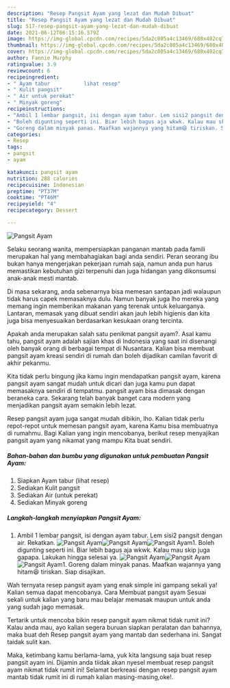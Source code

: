 ```yaml
---
description: "Resep Pangsit Ayam yang lezat dan Mudah Dibuat"
title: "Resep Pangsit Ayam yang lezat dan Mudah Dibuat"
slug: 517-resep-pangsit-ayam-yang-lezat-dan-mudah-dibuat
date: 2021-06-12T06:15:16.579Z
image: https://img-global.cpcdn.com/recipes/5da2c805a4c13469/680x482cq70/pangsit-ayam-foto-resep-utama.jpg
thumbnail: https://img-global.cpcdn.com/recipes/5da2c805a4c13469/680x482cq70/pangsit-ayam-foto-resep-utama.jpg
cover: https://img-global.cpcdn.com/recipes/5da2c805a4c13469/680x482cq70/pangsit-ayam-foto-resep-utama.jpg
author: Fannie Murphy
ratingvalue: 3.9
reviewcount: 6
recipeingredient:
- " Ayam tabur           lihat resep"
- " Kulit pangsit"
- " Air untuk perekat"
- " Minyak goreng"
recipeinstructions:
- "Ambil 1 lembar pangsit, isi dengan ayam tabur. Lem sisi2 pangsit dengan air. Rekatkan."
- "Boleh digunting seperti ini. Biar lebih bagus aja wkwk. Kalau mau skip juga gapapa. Lakukan hingga selesai ya."
- "Goreng dalam minyak panas. Maafkan wajannya yang hitam😆 tiriskan. Siap disajikan."
categories:
- Resep
tags:
- pangsit
- ayam

katakunci: pangsit ayam 
nutrition: 288 calories
recipecuisine: Indonesian
preptime: "PT37M"
cooktime: "PT46M"
recipeyield: "4"
recipecategory: Dessert

---
```



![Pangsit Ayam](https://img-global.cpcdn.com/recipes/5da2c805a4c13469/680x482cq70/pangsit-ayam-foto-resep-utama.jpg)

Selaku seorang wanita, mempersiapkan panganan mantab pada famili merupakan hal yang membahagiakan bagi anda sendiri. Peran seorang ibu bukan hanya mengerjakan pekerjaan rumah saja, namun anda pun harus memastikan kebutuhan gizi terpenuhi dan juga hidangan yang dikonsumsi anak-anak mesti mantab.

Di masa  sekarang, anda sebenarnya bisa memesan santapan jadi walaupun tidak harus capek memasaknya dulu. Namun banyak juga lho mereka yang memang ingin memberikan makanan yang terenak untuk keluarganya. Lantaran, memasak yang dibuat sendiri akan jauh lebih higienis dan kita juga bisa menyesuaikan berdasarkan kesukaan orang tercinta. 



Apakah anda merupakan salah satu penikmat pangsit ayam?. Asal kamu tahu, pangsit ayam adalah sajian khas di Indonesia yang saat ini disenangi oleh banyak orang di berbagai tempat di Nusantara. Kalian bisa membuat pangsit ayam kreasi sendiri di rumah dan boleh dijadikan camilan favorit di akhir pekanmu.

Kita tidak perlu bingung jika kamu ingin mendapatkan pangsit ayam, karena pangsit ayam sangat mudah untuk dicari dan juga kamu pun dapat memasaknya sendiri di tempatmu. pangsit ayam bisa dimasak dengan beraneka cara. Sekarang telah banyak banget cara modern yang menjadikan pangsit ayam semakin lebih lezat.

Resep pangsit ayam juga sangat mudah dibikin, lho. Kalian tidak perlu repot-repot untuk memesan pangsit ayam, karena Kamu bisa membuatnya di rumahmu. Bagi Kalian yang ingin mencobanya, berikut resep menyajikan pangsit ayam yang nikamat yang mampu Kita buat sendiri.

<!--inarticleads1-->

##### Bahan-bahan dan bumbu yang digunakan untuk pembuatan Pangsit Ayam:

1. Siapkan  Ayam tabur           (lihat resep)
1. Sediakan  Kulit pangsit
1. Sediakan  Air (untuk perekat)
1. Sediakan  Minyak goreng




<!--inarticleads2-->

##### Langkah-langkah menyiapkan Pangsit Ayam:

1. Ambil 1 lembar pangsit, isi dengan ayam tabur. Lem sisi2 pangsit dengan air. Rekatkan.
<img src="https://img-global.cpcdn.com/steps/f41480c066c91f11/160x128cq70/pangsit-ayam-langkah-memasak-1-foto.jpg" alt="Pangsit Ayam"><img src="https://img-global.cpcdn.com/steps/e5c45646a8250f8e/160x128cq70/pangsit-ayam-langkah-memasak-1-foto.jpg" alt="Pangsit Ayam"><img src="https://img-global.cpcdn.com/steps/117e9ecd4f7112da/160x128cq70/pangsit-ayam-langkah-memasak-1-foto.jpg" alt="Pangsit Ayam">1. Boleh digunting seperti ini. Biar lebih bagus aja wkwk. Kalau mau skip juga gapapa. Lakukan hingga selesai ya.
<img src="https://img-global.cpcdn.com/steps/98110b7f6609df07/160x128cq70/pangsit-ayam-langkah-memasak-2-foto.jpg" alt="Pangsit Ayam"><img src="https://img-global.cpcdn.com/steps/200b35e78c4004f4/160x128cq70/pangsit-ayam-langkah-memasak-2-foto.jpg" alt="Pangsit Ayam"><img src="https://img-global.cpcdn.com/steps/305f3a68c94f5a7c/160x128cq70/pangsit-ayam-langkah-memasak-2-foto.jpg" alt="Pangsit Ayam">1. Goreng dalam minyak panas. Maafkan wajannya yang hitam😆 tiriskan. Siap disajikan.




Wah ternyata resep pangsit ayam yang enak simple ini gampang sekali ya! Kalian semua dapat mencobanya. Cara Membuat pangsit ayam Sesuai sekali untuk kalian yang baru mau belajar memasak maupun untuk anda yang sudah jago memasak.

Tertarik untuk mencoba bikin resep pangsit ayam nikmat tidak rumit ini? Kalau anda mau, ayo kalian segera buruan siapkan peralatan dan bahannya, maka buat deh Resep pangsit ayam yang mantab dan sederhana ini. Sangat taidak sulit kan. 

Maka, ketimbang kamu berlama-lama, yuk kita langsung saja buat resep pangsit ayam ini. Dijamin anda tiidak akan nyesel membuat resep pangsit ayam nikmat tidak rumit ini! Selamat berkreasi dengan resep pangsit ayam mantab tidak rumit ini di rumah kalian masing-masing,oke!.

